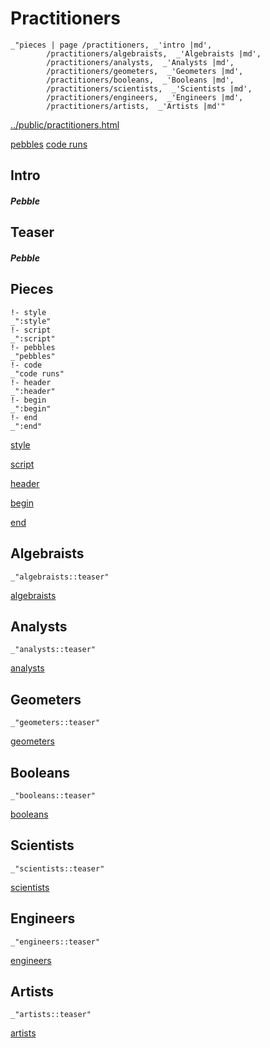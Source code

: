 # Practitioners

    _"pieces | page /practitioners, _'intro |md',
            /practitioners/algebraists,  _'Algebraists |md',
            /practitioners/analysts,  _'Analysts |md',
            /practitioners/geometers,  _'Geometers |md',
            /practitioners/booleans,  _'Booleans |md',
            /practitioners/scientists,  _'Scientists |md',
            /practitioners/engineers,  _'Engineers |md',
            /practitioners/artists,  _'Artists |md'"

[../public/practitioners.html](# "save:")

[pebbles](#pebble "h5: | .join \n")
[code runs](#code "h5: | .join \n")

## Intro

##### Pebble

## Teaser

##### Pebble

## Pieces

    !- style
    _":style"
    !- script
    _":script"
    !- pebbles
    _"pebbles"
    !- code
    _"code runs"
    !- header
    _":header"
    !- begin
    _":begin"
    !- end
    _":end"



[style]() 

[script]()

[header]()

[begin]()

[end]()

## Algebraists

    _"algebraists::teaser"


[algebraists](pages/practitioners_algebraists.md "load:")

## Analysts

    _"analysts::teaser"


[analysts](pages/practitioners_analysts.md "load:")

## Geometers

    _"geometers::teaser"


[geometers](pages/practitioners_geometers.md "load:")

## Booleans

    _"booleans::teaser"


[booleans](pages/practitioners_booleans.md "load:")

## Scientists

    _"scientists::teaser"


[scientists](pages/practitioners_scientists.md "load:")

## Engineers

    _"engineers::teaser"


[engineers](pages/practitioners_engineers.md "load:")

## Artists

    _"artists::teaser"


[artists](pages/practitioners_artists.md "load:")